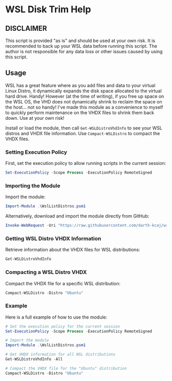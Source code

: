# WSL Disk Trim Help

## DISCLAIMER
This script is provided "as is" and should be used at your own risk. It is recommended to back up your WSL data before running this script. The author is not responsible for any data loss or other issues caused by using this script.



## Usage 
WSL has a great feature where as you add files and data to your virtual Linux Distro, it dynamically expands the disk space allocated to the virtual hard drive. Handy! However (at the time of writing), if you free up space on the WSL OS, the VHD does not dynamically shrink to reclaim the space on the host... not so handy!
I've made this module as a convenience to myself to quickly perform maintenance on the VHDX files to shrink them back down. Use at your own risk!

Install or load the module, then call `Get-WSLDistroVhdInfo` to see your WSL distros and VHDX file information. Use `Compact-WSLDistro` to compact the VHDX files.



### Setting Execution Policy
First, set the execution policy to allow running scripts in the current session:
```powershell
Set-ExecutionPolicy -Scope Process -ExecutionPolicy RemoteSigned
```

### Importing the Module
Import the module:
```powershell
Import-Module .\WslListDistros.psm1
```

Alternatively, download and import the module directly from GitHub:
```powershell
Invoke-WebRequest -Uri "https://raw.githubusercontent.com/darth-kcaj/wsl-disk-trim/refs/heads/main/WslDiskTrim.psm1" -OutFile "WslListDistros.psm1"; Import-Module .\WslListDistros.psm1
```

### Getting WSL Distro VHDX Information
Retrieve information about the VHDX files for WSL distributions:
```powershell
Get-WSLDistroVhdInfo
```

### Compacting a WSL Distro VHDX
Compact the VHDX file for a specific WSL distribution:
```powershell
Compact-WSLDistro -Distro "Ubuntu"
```

### Example
Here is a full example of how to use the module:
```powershell
# Set the execution policy for the current session
Set-ExecutionPolicy -Scope Process -ExecutionPolicy RemoteSigned

# Import the module
Import-Module .\WslListDistros.psm1

# Get VHDX information for all WSL distributions
Get-WSLDistroVhdInfo -All

# Compact the VHDX file for the "Ubuntu" distribution
Compact-WSLDistro -Distro "Ubuntu"
```